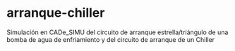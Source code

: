 # arranque-chiller
Simulación en CADe_SIMU del circuito de arranque estrella/triángulo de una bomba de agua de enfriamiento y del circuito de arranque de un Chiller
